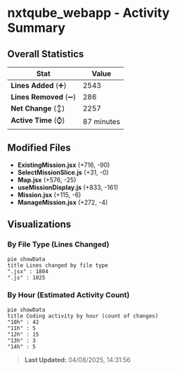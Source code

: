 # nxtqube_webapp - Activity Summary 

## Overall Statistics

| Stat                   | Value                                                             |
| ---------------------- | ----------------------------------------------------------------- |
| **Lines Added** (➕)   | 2543                                          |
| **Lines Removed** (➖) | 286                                        |
| **Net Change** (↕)    | 2257                |
| **Active Time** (⌚)   | 87 minutes |


## Modified Files
- **ExistingMission.jsx** (+716, -90)
- **SelectMissionSlice.js** (+31, -0)
- **Map.jsx** (+576, -25)
- **useMissionDisplay.js** (+833, -161)
- **Mission.jsx** (+115, -6)
- **ManageMission.jsx** (+272, -4)

## Visualizations

### By File Type (Lines Changed)

```mermaid
pie showData
title Lines changed by file type
".jsx" : 1804
".js" : 1025
```

### By Hour (Estimated Activity Count)

```mermaid
pie showData
title Coding activity by hour (count of changes)
"10h" : 42
"11h" : 5
"12h" : 15
"13h" : 3
"14h" : 5
```


> **Last Updated:** 04/08/2025, 14:31:56